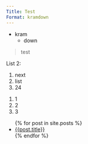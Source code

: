 ```yaml
---
Title: Test
Format: kramdown
---
```


* kram
  + down

> test

List 2:

 1. next
 2. list
 3. 24

<ol>
  <li>1</li>
  <li>2</li>
  <li>3</li>
</ol>

<ul>
  {% for post in site.posts %}
    <li>
      <a href="{{post.url}}">{{post.title}}</a>
    </li>
  {% endfor %}
</ul>
